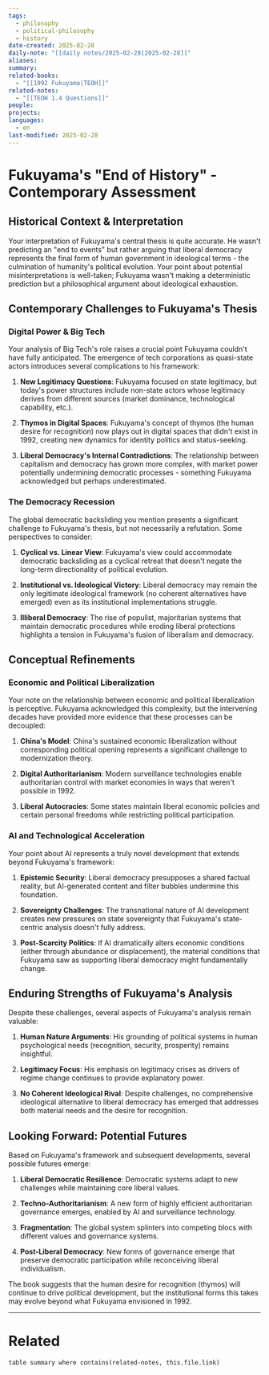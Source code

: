 ```yaml
---
tags:
  - philosophy
  - political-philosophy
  - history
date-created: 2025-02-28
daily-note: "[[daily notes/2025-02-28|2025-02-28]]"
aliases: 
summary: 
related-books:
  - "[[1992 Fukuyama|TEOH]]"
related-notes:
  - "[[TEOH 1.4 Questions]]"
people: 
projects: 
languages:
  - en
last-modified: 2025-02-28
---
```


# Fukuyama's "End of History" - Contemporary Assessment

## Historical Context & Interpretation

Your interpretation of Fukuyama's central thesis is quite accurate. He wasn't predicting an "end to events" but rather arguing that liberal democracy represents the final form of human government in ideological terms - the culmination of humanity's political evolution. Your point about potential misinterpretations is well-taken; Fukuyama wasn't making a deterministic prediction but a philosophical argument about ideological exhaustion.

## Contemporary Challenges to Fukuyama's Thesis

### Digital Power & Big Tech

Your analysis of Big Tech's role raises a crucial point Fukuyama couldn't have fully anticipated. The emergence of tech corporations as quasi-state actors introduces several complications to his framework:

1. **New Legitimacy Questions**: Fukuyama focused on state legitimacy, but today's power structures include non-state actors whose legitimacy derives from different sources (market dominance, technological capability, etc.).
    
2. **Thymos in Digital Spaces**: Fukuyama's concept of thymos (the human desire for recognition) now plays out in digital spaces that didn't exist in 1992, creating new dynamics for identity politics and status-seeking.
    
3. **Liberal Democracy's Internal Contradictions**: The relationship between capitalism and democracy has grown more complex, with market power potentially undermining democratic processes - something Fukuyama acknowledged but perhaps underestimated.
    

### The Democracy Recession

The global democratic backsliding you mention presents a significant challenge to Fukuyama's thesis, but not necessarily a refutation. Some perspectives to consider:

1. **Cyclical vs. Linear View**: Fukuyama's view could accommodate democratic backsliding as a cyclical retreat that doesn't negate the long-term directionality of political evolution.
    
2. **Institutional vs. Ideological Victory**: Liberal democracy may remain the only legitimate ideological framework (no coherent alternatives have emerged) even as its institutional implementations struggle.
    
3. **Illiberal Democracy**: The rise of populist, majoritarian systems that maintain democratic procedures while eroding liberal protections highlights a tension in Fukuyama's fusion of liberalism and democracy.
    

## Conceptual Refinements

### Economic and Political Liberalization

Your note on the relationship between economic and political liberalization is perceptive. Fukuyama acknowledged this complexity, but the intervening decades have provided more evidence that these processes can be decoupled:

1. **China's Model**: China's sustained economic liberalization without corresponding political opening represents a significant challenge to modernization theory.
    
2. **Digital Authoritarianism**: Modern surveillance technologies enable authoritarian control with market economies in ways that weren't possible in 1992.
    
3. **Liberal Autocracies**: Some states maintain liberal economic policies and certain personal freedoms while restricting political participation.
    

### AI and Technological Acceleration

Your point about AI represents a truly novel development that extends beyond Fukuyama's framework:

1. **Epistemic Security**: Liberal democracy presupposes a shared factual reality, but AI-generated content and filter bubbles undermine this foundation.
    
2. **Sovereignty Challenges**: The transnational nature of AI development creates new pressures on state sovereignty that Fukuyama's state-centric analysis doesn't fully address.
    
3. **Post-Scarcity Politics**: If AI dramatically alters economic conditions (either through abundance or displacement), the material conditions that Fukuyama saw as supporting liberal democracy might fundamentally change.
    

## Enduring Strengths of Fukuyama's Analysis

Despite these challenges, several aspects of Fukuyama's analysis remain valuable:

1. **Human Nature Arguments**: His grounding of political systems in human psychological needs (recognition, security, prosperity) remains insightful.
    
2. **Legitimacy Focus**: His emphasis on legitimacy crises as drivers of regime change continues to provide explanatory power.
    
3. **No Coherent Ideological Rival**: Despite challenges, no comprehensive ideological alternative to liberal democracy has emerged that addresses both material needs and the desire for recognition.
    

## Looking Forward: Potential Futures

Based on Fukuyama's framework and subsequent developments, several possible futures emerge:

1. **Liberal Democratic Resilience**: Democratic systems adapt to new challenges while maintaining core liberal values.
    
2. **Techno-Authoritarianism**: A new form of highly efficient authoritarian governance emerges, enabled by AI and surveillance technology.
    
3. **Fragmentation**: The global system splinters into competing blocs with different values and governance systems.
    
4. **Post-Liberal Democracy**: New forms of governance emerge that preserve democratic participation while reconceiving liberal individualism.
    

The book suggests that the human desire for recognition (thymos) will continue to drive political development, but the institutional forms this takes may evolve beyond what Fukuyama envisioned in 1992.

---

# Related

```dataview
table summary where contains(related-notes, this.file.link)
```